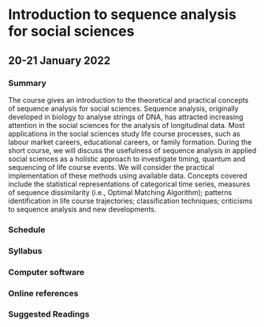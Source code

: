 # Introduction to sequence analysis for social sciences
## 20-21 January 2022

### Summary
The course gives an introduction to the theoretical and practical concepts of sequence analysis for social sciences. Sequence analysis, originally developed in biology to analyse strings of DNA, has attracted increasing attention in the social sciences for the analysis of longitudinal data. Most applications in the social sciences study life course processes, such as labour market careers, educational careers, or family formation. During the short course, we will discuss the usefulness of sequence analysis in applied social sciences as a holistic approach to investigate timing, quantum and sequencing of life course events. We will consider the practical implementation of these methods using available data. Concepts covered include the statistical representations of categorical time series, measures of sequence dissimilarity (i.e., Optimal Matching Algorithm); patterns identification in life course trajectories; classification techniques; criticisms to sequence analysis and new developments. 

### Schedule

### Syllabus

### Computer software

### Online references

### Suggested Readings


